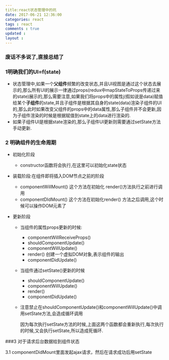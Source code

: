 ```yaml
---
title:react状态管理中的坑
date: 2017-06-21 12:36:00
categories: react
tags : react
comments : true 
updated : 
layout : 
---
```


### 废话不多说了,直接总结了

### 1明确我们的UI=f(state) 

* 状态管理中,如果一个**父组件**频繁的改变状态,并且UI视图是通过这个状态去展示的,那么所有UI的展示一律通过props(redux中mapStateToProps传递过来的state)展示的,那么需要注意,如果我们将props中的属性j(假如说是data)赋值给某个**子组件**的state,并且子组件是根据其自身的state(data)渲染子组件的UI的,那么此时如果改变父组件的props中的data属性,那么子组件并不会更新,因为子组件渲染的时候是根据赋值到state上的data进行渲染的.
* 如果子组件UI是根据state渲染的,那么子组件UI更新则需要通过setState方法手动更新.

### 2 明确组件的生命周期

* 初始化阶段

  * constructor函数将会执行,在这里可以初始化state状态

* 装载阶段:在组件即将插入DOM节点之前的阶段

  * componentWillMount() 这个方法在初始化  render()方法执行之前进行调用
  * componentDIdMount() 这个方法在初始化render() 方法之后调用,这个时候可以操作DOM元素了

* 更新阶段

  * 当组件的属性props更新的时候:

    * componentWillReceiveProps()
    * shouldComponentUpdate()
    * componentWillUpdate()
    * render()   创建一个虚拟DOM对象,表示组件的输出
    * componentDidUpdate()

  * 当组件通过setState()更新的时候

    * shouldComponentUpdate()
    * componentWillUpdate()
    * render()
    * componentDidUpdate()

  * 注意禁止在shouldComponentUpdate()和componentWillUpdate()中调用setState方法,会造成循环调用

    因为每次执行setState方法的时候,上面这两个函数都会重新执行,每次执行的时候,又会执行setState,所以造成死循环.


###3  对于请求后台数据给到组件状态 

3.1 componentDidMount里面发起ajax请求，然后在请求成功后用setState